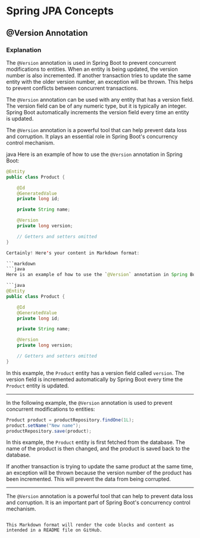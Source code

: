 # Spring JPA Concepts

## @Version Annotation

### Explanation

The `@Version` annotation is used in Spring Boot to prevent concurrent modifications to entities. When an entity is being updated, the version number is also incremented. If another transaction tries to update the same entity with the older version number, an exception will be thrown. This helps to prevent conflicts between concurrent transactions.

The `@Version` annotation can be used with any entity that has a version field. The version field can be of any numeric type, but it is typically an integer. Spring Boot automatically increments the version field every time an entity is updated.

The `@Version` annotation is a powerful tool that can help prevent data loss and corruption. It plays an essential role in Spring Boot's concurrency control mechanism.

java
Here is an example of how to use the `@Version` annotation in Spring Boot:

```java
@Entity
public class Product {

    @Id
    @GeneratedValue
    private long id;

    private String name;

    @Version
    private long version;

    // Getters and setters omitted
}

Certainly! Here's your content in Markdown format:

```markdown
```java
Here is an example of how to use the `@Version` annotation in Spring Boot:

```java
@Entity
public class Product {

    @Id
    @GeneratedValue
    private long id;

    private String name;

    @Version
    private long version;

    // Getters and setters omitted
}
```

In this example, the `Product` entity has a version field called `version`. The version field is incremented automatically by Spring Boot every time the `Product` entity is updated.

---

In the following example, the `@Version` annotation is used to prevent concurrent modifications to entities:

```java
Product product = productRepository.findOne(1L);
product.setName("New name");
productRepository.save(product);
```

In this example, the `Product` entity is first fetched from the database. The name of the product is then changed, and the product is saved back to the database.

If another transaction is trying to update the same product at the same time, an exception will be thrown because the version number of the product has been incremented. This will prevent the data from being corrupted.

---

The `@Version` annotation is a powerful tool that can help to prevent data loss and corruption. It is an important part of Spring Boot's concurrency control mechanism.
```

This Markdown format will render the code blocks and content as intended in a README file on GitHub.

